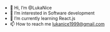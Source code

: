 - 👋 Hi, I’m @LukaNice
- 👀 I’m interested in Software development
- 🌱 I’m currently learning React.js
- 📫 How to reach me lukanice1999@gmail.com

<!---
LukaNice/LukaNice is a ✨ special ✨ repository because its `README.md` (this file) appears on your GitHub profile.
You can click the Preview link to take a look at your changes.
--->
